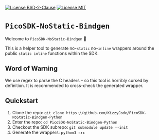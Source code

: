 [![License BSD-2-Clause](https://img.shields.io/badge/License-BSD--2--Clause-blue.svg)](https://opensource.org/licenses/BSD-2-Clause)
[![License MIT](https://img.shields.io/badge/License-MIT-blue.svg)](https://opensource.org/licenses/MIT)


# `PicoSDK-NoStatic-Bindgen`
Welcome to `PicoSDK-NoStatic-Bindgen` 🎉

This is a helper tool to generate no-`static` no-`inline` wrappers around the public `static inline` functions within
the SDK.

## Word of Warning
We use regex to parse the C headers – so this tool is horribly cursed by definition. It is recommended to cross-check
the generated wrapper.

## Quickstart
1. Clone the repo: `git clone https://github.com/KizzyCode/PicoSDK-NoStatic-Bindgen-Python`
2. Enter the repo: `cd PicoSDK-NoStatic-Bindgen-Python`
3. Checkout the SDK subrepo: `git submodule update --init`
4. Generate the wrappers: `python3 src`
